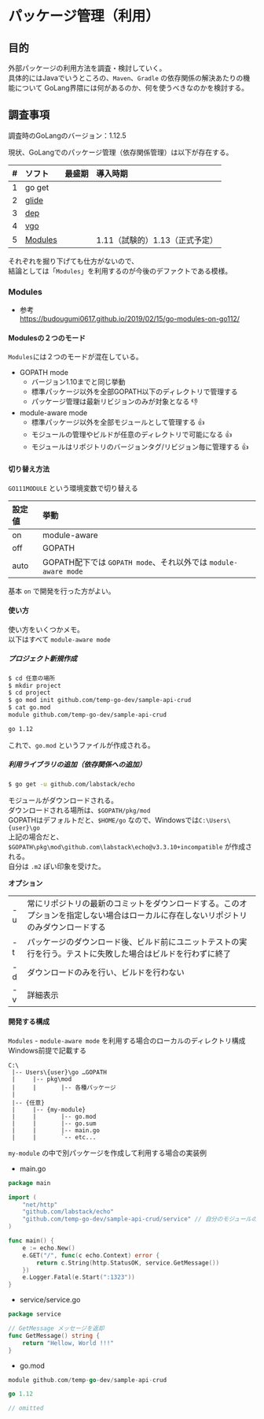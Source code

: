 # パッケージ管理（利用）

## 目的
外部パッケージの利用方法を調査・検討していく。  
具体的にはJavaでいうところの、`Maven`、`Gradle` の依存関係の解決あたりの機能について
GoLang界隈には何があるのか、何を使うべきなのかを検討する。

## 調査事項

調査時のGoLangのバージョン：1.12.5

現状、GoLangでのパッケージ管理（依存関係管理）は以下が存在する。

|#|ソフト|最盛期|導入時期|
|:---:|:---|:---|:---|
|1|go get||
|2|[glide](https://github.com/Masterminds/glide)|||
|3|[dep](https://github.com/golang/dep)|||
|4|[vgo](https://github.com/golang/vgo)|||
|5|[Modules](https://github.com/golang/mod)||1.11（試験的）1.13（正式予定）|

それぞれを掘り下げても仕方がないので、  
結論としては「`Modules`」を利用するのが今後のデファクトである模様。

### Modules

- 参考  
https://budougumi0617.github.io/2019/02/15/go-modules-on-go112/

#### Modulesの２つのモード
`Modules`には２つのモードが混在している。
- GOPATH mode
  - バージョン1.10までと同じ挙動
  - 標準パッケージ以外を全部GOPATH以下のディレクトリで管理する
  - パッケージ管理は最新リビジョンのみが対象となる :thumbsdown:
- module-aware mode
  - 標準パッケージ以外を全部モジュールとして管理する :thumbsup:
  - モジュールの管理やビルドが任意のディレクトリで可能になる :thumbsup:
  - モジュールはリポジトリのバージョンタグ/リビジョン毎に管理する :thumbsup:

#### 切り替え方法
`GO111MODULE` という環境変数で切り替える

|設定値|挙動|
|:---|:---|
|on|module-aware|
|off|GOPATH|
|auto|GOPATH配下では `GOPATH mode`、それ以外では `module-aware mode`|

基本 `on` で開発を行った方がよい。

#### 使い方

使い方をいくつかメモ。  
以下はすべて `module-aware mode`

##### プロジェクト新規作成
```bash
$ cd 任意の場所
$ mkdir project
$ cd project
$ go mod init github.com/temp-go-dev/sample-api-crud
$ cat go.mod
module github.com/temp-go-dev/sample-api-crud

go 1.12
```
これで、`go.mod` というファイルが作成される。

##### 利用ライブラリの追加（依存関係への追加）
```bash
$ go get -u github.com/labstack/echo
```
モジュールがダウンロードされる。  
ダウンロードされる場所は、`$GOPATH/pkg/mod`  
GOPATHはデフォルトだと、`$HOME/go` なので、Windowsでは`C:\Users\{user}\go`  
上記の場合だと、`$GOPATH\pkg\mod\github.com\labstack\echo@v3.3.10+incompatible` が作成される。  
自分は `.m2` ぽい印象を受けた。

__オプション__

|||
|:--|:---|
|-u|常にリポジトリの最新のコミットをダウンロードする。このオプションを指定しない場合はローカルに存在しないリポジトリのみダウンロードする|
|-t|パッケージのダウンロード後、ビルド前にユニットテストの実行を行う。テストに失敗した場合はビルドを行わずに終了|
|-d|ダウンロードのみを行い、ビルドを行わない|
|-v|詳細表示|

#### 開発する構成

`Modules` - `module-aware mode` を利用する場合のローカルのディレクトリ構成
Windows前提で記載する

```
C:\
 |-- Users\{user}\go …GOPATH
 |     |-- pkg\mod
 |     |       |-- 各種パッケージ
 |
 |-- {任意} 
 |     |-- {my-module}
 |     |       |-- go.mod
 |     |       |-- go.sum
 |     |       |-- main.go
 |     |       `-- etc...
```

`my-module` の中で別パッケージを作成して利用する場合の実装例

- main.go
```go
package main

import (
	"net/http"
	"github.com/labstack/echo"
	"github.com/temp-go-dev/sample-api-crud/service" // 自分のモジュールの別パッケージ
)

func main() {
	e := echo.New()
	e.GET("/", func(c echo.Context) error {
		return c.String(http.StatusOK, service.GetMessage())
	})
	e.Logger.Fatal(e.Start(":1323"))
}
```

- service/service.go
```go
package service

// GetMessage メッセージを返却
func GetMessage() string {
	return "Hellow, World !!!"
}
```

- go.mod
```go
module github.com/temp-go-dev/sample-api-crud

go 1.12

// omitted
```